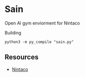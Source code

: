 # Sain
Open AI gym enviorment for Nintaco

Building
```
python3 -m py_compile "sain.py"
```
## Resources
+ [Nintaco](https://nintaco.com/)
